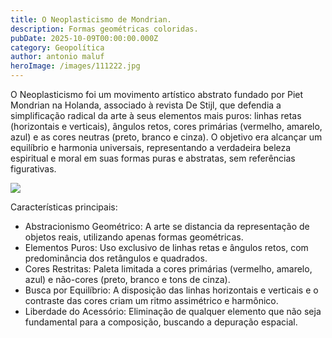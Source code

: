 ```yaml
---
title: O Neoplasticismo de Mondrian.
description: Formas geométricas coloridas.
pubDate: 2025-10-09T00:00:00.000Z
category: Geopolítica
author: antonio maluf
heroImage: /images/111222.jpg
---
```


O Neoplasticismo foi um movimento artístico abstrato fundado por Piet Mondrian na Holanda, associado à revista De Stijl, que defendia a simplificação radical da arte à seus elementos mais puros: linhas retas (horizontais e verticais), ângulos retos, cores primárias (vermelho, amarelo, azul) e as cores neutras (preto, branco e cinza). O objetivo era alcançar um equilíbrio e harmonia universais, representando a verdadeira beleza espiritual e moral em suas formas puras e abstratas, sem referências figurativas.

![](/images/111222.jpg)

Características principais:

* Abstracionismo Geométrico: A arte se distancia da representação de objetos reais, utilizando apenas formas geométricas.
* Elementos Puros: Uso exclusivo de linhas retas e ângulos retos, com predominância dos retângulos e quadrados.
* Cores Restritas: Paleta limitada a cores primárias (vermelho, amarelo, azul) e não-cores (preto, branco e tons de cinza).
* Busca por Equilíbrio: A disposição das linhas horizontais e verticais e o contraste das cores criam um ritmo assimétrico e harmônico.
* Liberdade do Acessório: Eliminação de qualquer elemento que não seja fundamental para a composição, buscando a depuração espacial.
